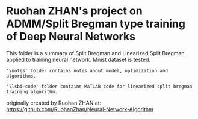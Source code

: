 # Ruohan ZHAN's project on ADMM/Split Bregman type training of Deep Neural Networks

This folder is a summary of Split Bregman and Linearized Split Bregman applied to training neural network. Mnist dataset is tested.

	'\notes' folder contains notes about model, optimization and algorithms.

	'\lsbi-code' folder contains MATLAB code for linearized split bregman training algorithm.

originally created by Ruohan ZHAN at: https://github.com/RuohanZhan/Neural-Network-Algorithm
